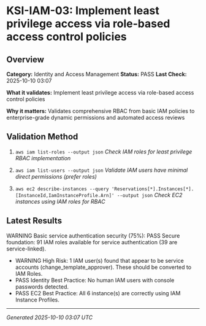 # KSI-IAM-03: Implement least privilege access via role-based access control policies

## Overview

**Category:** Identity and Access Management
**Status:** PASS
**Last Check:** 2025-10-10 03:07

**What it validates:** Implement least privilege access via role-based access control policies

**Why it matters:** Validates comprehensive RBAC from basic IAM policies to enterprise-grade dynamic permissions and automated access reviews

## Validation Method

1. `aws iam list-roles --output json`
   *Check IAM roles for least privilege RBAC implementation*

2. `aws iam list-users --output json`
   *Validate IAM users have minimal direct permissions (prefer roles)*

3. `aws ec2 describe-instances --query 'Reservations[*].Instances[*].[InstanceId,IamInstanceProfile.Arn]' --output json`
   *Check EC2 instances using IAM roles for RBAC*

## Latest Results

WARNING Basic service authentication security (75%): PASS Secure foundation: 91 IAM roles available for service authentication (39 are service-linked).
- WARNING High Risk: 1 IAM user(s) found that appear to be service accounts (change_template_approver). These should be converted to IAM Roles.
- PASS Identity Best Practice: No human IAM users with console passwords detected.
- PASS EC2 Best Practice: All 6 instance(s) are correctly using IAM Instance Profiles.

---
*Generated 2025-10-10 03:07 UTC*
